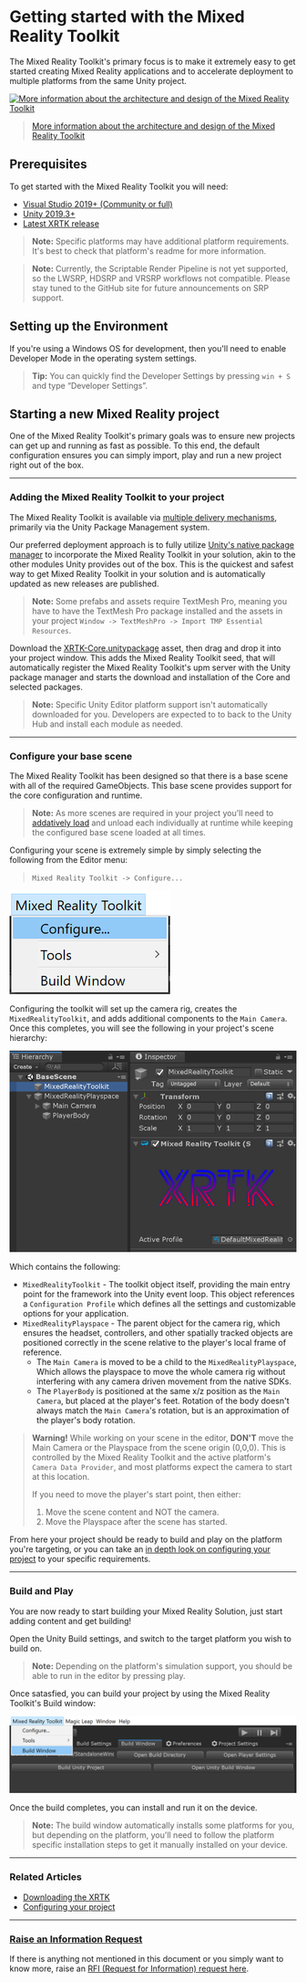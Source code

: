 # Getting started with the Mixed Reality Toolkit

The Mixed Reality Toolkit's primary focus is to make it extremely easy to get started creating Mixed Reality applications and to accelerate deployment to multiple platforms from the same Unity project.

<a href="https://medium.com/@stephen_hodgson/the-mixed-reality-framework-6fdb5c11feb2">![[More information about the architecture and design of the Mixed Reality Toolkit](https://medium.com/@stephen_hodgson/the-mixed-reality-framework-6fdb5c11feb2)](https://miro.medium.com/max/11666/1*JSU5Me8i2GUHcmbiUTsrlw.jpeg)</a>
> [More information about the architecture and design of the Mixed Reality Toolkit](https://medium.com/@stephen_hodgson/the-mixed-reality-framework-6fdb5c11feb2)

## Prerequisites

To get started with the Mixed Reality Toolkit you will need:

* [Visual Studio 2019+ (Community or full)](https://visualstudio.microsoft.com/downloads/)
* [Unity 2019.3+](https://unity3d.com/get-unity/download/archive)
* [Latest XRTK release](https://github.com/XRTK/XRTK-Core/releases)

> **Note:** Specific platforms may have additional platform requirements. It's best to check that platform's readme for more information.

> **Note:** Currently, the Scriptable Render Pipeline is not yet supported, so the LWSRP, HDSRP and VRSRP workflows not compatible.  Please stay tuned to the GitHub site for future announcements on SRP support.

## Setting up the Environment

If you're using a Windows OS for development, then you'll need to enable Developer Mode in the operating system settings.

> **Tip:** You can quickly find the Developer Settings by pressing `win + S`
and type “Developer Settings”.

## Starting a new Mixed Reality project

One of the Mixed Reality Toolkit's primary goals was to ensure new projects can get up and running as fast as possible. To this end, the default configuration ensures you can simply import, play and run a new project right out of the box.

---

### Adding the Mixed Reality Toolkit to your project

The Mixed Reality Toolkit is available via [multiple delivery mechanisms](01-DownloadingTheXRTK.md), primarily via the Unity Package Management system.

Our preferred deployment approach is to fully utilize [Unity's native package manager](https://docs.unity3d.com/Manual/upm-ui.html) to incorporate the Mixed Reality Toolkit in your solution, akin to the other modules Unity provides out of the box.  This is the quickest and safest way to get Mixed Reality Toolkit in your solution and is automatically updated as new releases are published.

> **Note:** Some prefabs and assets require TextMesh Pro, meaning you have to have the TextMesh Pro package installed and the assets in your project `Window -> TextMeshPro -> Import TMP Essential Resources`.

Download the [XRTK-Core.unitypackage](https://github.com/XRTK/XRTK-Core/releases) asset, then drag and drop it into your project window.  This adds the Mixed Reality Toolkit seed, that will automatically register the Mixed Reality Toolkit's upm server with the Unity package manager and starts the download and installation of the Core and selected packages.

> **Note:** Specific Unity Editor platform support isn't automatically downloaded for you. Developers are expected to to back to the Unity Hub and install each module as needed.

---

### Configure your base scene

The Mixed Reality Toolkit has been designed so that there is a base scene with all of the required GameObjects.  This base scene provides support for the core configuration and runtime.

> **Note:** As more scenes are required in your project you'll need to [addatively load](https://docs.unity3d.com/ScriptReference/SceneManagement.LoadSceneMode.Additive.html) and unload each individually at runtime while keeping the configured base scene loaded at all times.

Configuring your scene is extremely simple by simply selecting the following from the Editor menu:

> `Mixed Reality Toolkit -> Configure...`

![Configure](../images/GettingStarted/MixedRealityConfigure.png)

Configuring the toolkit will set up the camera rig, creates the `MixedRealityToolkit`, and adds additional components to the `Main Camera`. Once this completes, you will see the following in your project's scene hierarchy:

![Scene Hiearchy](../images/GettingStarted/MixedRealityScene.png)

Which contains the following:

* `MixedRealityToolkit` - The toolkit object itself, providing the main entry point for the framework into the Unity event loop. This object references a `Configuration Profile` which defines all the settings and customizable options for your application.
* `MixedRealityPlayspace` - The parent object for the camera rig, which ensures the headset, controllers, and other spatially tracked objects are positioned correctly in the scene relative to the player's local frame of reference.
  * The `Main Camera` is moved to be a child to the `MixedRealityPlayspace`, Which allows the playspace to move the whole camera rig without interfering with any camera driven movement from the native SDKs.
  * The `PlayerBody` is positioned at the same x/z position as the `Main Camera`, but placed at the player's feet. Rotation of the body doesn't always match the `Main Camera`'s rotation, but is an approximation of the player's body rotation.

> **Warning!** While working on your scene in the editor, **DON'T** move the Main Camera or the Playspace from the scene origin (0,0,0).  This is controlled by the Mixed Reality Toolkit and the active platform's `Camera Data Provider`, and most platforms expect the camera to start at this location.
>
> If you need to move the player's start point, then either:
>
> 1. Move the scene content and NOT the camera.
> 2. Move the Playspace after the scene has started.

From here your project should be ready to build and play on the platform you're targeting, or you can take an [in depth look on configuring your project](02-Configuration.md#configuring-your-project) to your specific requirements.

---

### Build and Play

You are now ready to start building your Mixed Reality Solution, just start adding content and get building!

Open the Unity Build settings, and switch to the target platform you wish to build on.

> **Note:** Depending on the platform's simulation support, you should be able to run in the editor by pressing play.

Once satasfied, you can build your project by using the Mixed Reality Toolkit's Build window:

![Build Window](../images/GettingStarted/MixedRealityBuildWindow.png)

Once the build completes, you can install and run it on the device.

> **Note:** The build window automatically installs some platforms for you, but depending on the platform, you'll need to follow the platform specific installation steps to get it manually installed on your device.

---

### Related Articles

* [Downloading the XRTK](01-DownloadingTheXRTK.md)
* [Configuring your project](02-Configuration.md)

---

### [**Raise an Information Request**](https://github.com/XRTK/XRTK-Core/issues/new?assignees=&labels=question&template=request_for_information.md&title=)

If there is anything not mentioned in this document or you simply want to know more, raise an [RFI (Request for Information) request here](https://github.com/XRTK/XRTK-Core/issues/new?assignees=&labels=question&template=request_for_information.md&title=).
